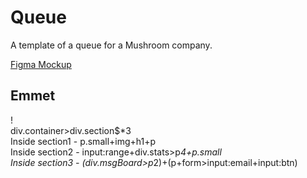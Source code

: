 # Queue

A template of a queue for a Mushroom company.

[Figma Mockup](https://www.figma.com/file/9uRKO8qzsJKuwZP9nwWaWp/Queue?node-id=2%3A2)

## Emmet

!<br>
div.container>div.section$\*3<br>
Inside section1 - p.small+img+h1+p<br>
Inside section2 - input:range+div.stats>p*4+p.small<br>
Inside section3 - (div.msgBoard>p*2)+(p+form>input:email+input:btn)
